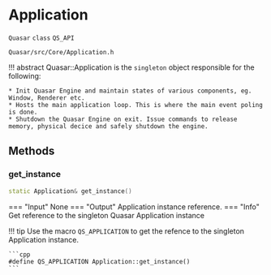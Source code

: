 # Application
`Quasar` `class` `QS_API`
```
Quasar/src/Core/Application.h
```

!!! abstract
    Quasar::Application is the `singleton` object responsible for the following:
    
    * Init Quasar Engine and maintain states of various components, eg. Window, Renderer etc.
    * Hosts the main application loop. This is where the main event poling is done. 
    * Shutdown the Quasar Engine on exit. Issue commands to release memory, physical decice and safely shutdown the engine.

## Methods

### get_instance

```cpp
static Application& get_instance()
```

=== "Input"
    None
=== "Output"
    Application instance reference. 
=== "Info"
    Get reference to the singleton Quasar Application instance

!!! tip
    Use the macro `QS_APPLICATION` to get the refence to the singleton Application instance.

    ```cpp
    #define QS_APPLICATION Application::get_instance()
    ```